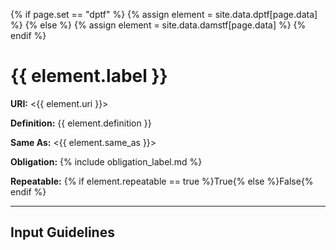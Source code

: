 {% if page.set == "dptf" %}
	{% assign element = site.data.dptf[page.data] %}
{% else %}
	{% assign element = site.data.damstf[page.data] %}
{% endif %}

# {{ element.label }}

__URI:__ <{{ element.uri }}>

__Definition:__ {{ element.definition }}

__Same As:__ <{{ element.same_as }}>

__Obligation:__ {% include obligation_label.md %}

__Repeatable:__ {% if element.repeatable == true %}True{% else %}False{% endif %}

---

## Input Guidelines
